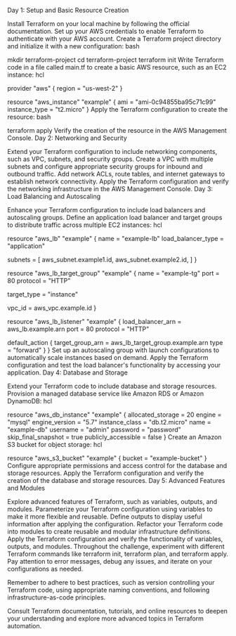 Day 1: Setup and Basic Resource Creation

Install Terraform on your local machine by following the official documentation.
Set up your AWS credentials to enable Terraform to authenticate with your AWS account.
Create a Terraform project directory and initialize it with a new configuration:
bash

mkdir terraform-project
cd terraform-project
terraform init
Write Terraform code in a file called main.tf to create a basic AWS resource, such as an EC2 instance:
hcl

provider "aws" {
  region = "us-west-2"
}

resource "aws_instance" "example" {
  ami           = "ami-0c94855ba95c71c99"
  instance_type = "t2.micro"
}
Apply the Terraform configuration to create the resource:
bash

terraform apply
Verify the creation of the resource in the AWS Management Console.
Day 2: Networking and Security

Extend your Terraform configuration to include networking components, such as VPC, subnets, and security groups.
Create a VPC with multiple subnets and configure appropriate security groups for inbound and outbound traffic.
Add network ACLs, route tables, and internet gateways to establish network connectivity.
Apply the Terraform configuration and verify the networking infrastructure in the AWS Management Console.
Day 3: Load Balancing and Autoscaling

Enhance your Terraform configuration to include load balancers and autoscaling groups.
Define an application load balancer and target groups to distribute traffic across multiple EC2 instances:
hcl

resource "aws_lb" "example" {
  name               = "example-lb"
  load_balancer_type = "application"

  subnets = [
    aws_subnet.example1.id,
    aws_subnet.example2.id,
  ]
}

resource "aws_lb_target_group" "example" {
  name     = "example-tg"
  port     = 80
  protocol = "HTTP"

  target_type = "instance"

  vpc_id = aws_vpc.example.id
}

resource "aws_lb_listener" "example" {
  load_balancer_arn = aws_lb.example.arn
  port              = 80
  protocol          = "HTTP"

  default_action {
    target_group_arn = aws_lb_target_group.example.arn
    type             = "forward"
  }
}
Set up an autoscaling group with launch configurations to automatically scale instances based on demand.
Apply the Terraform configuration and test the load balancer's functionality by accessing your application.
Day 4: Database and Storage

Extend your Terraform code to include database and storage resources.
Provision a managed database service like Amazon RDS or Amazon DynamoDB:
hcl

resource "aws_db_instance" "example" {
  allocated_storage    = 20
  engine               = "mysql"
  engine_version       = "5.7"
  instance_class       = "db.t2.micro"
  name                 = "example-db"
  username             = "admin"
  password             = "password"
  skip_final_snapshot  = true
  publicly_accessible = false
}
Create an Amazon S3 bucket for object storage:
hcl

resource "aws_s3_bucket" "example" {
  bucket = "example-bucket"
}
Configure appropriate permissions and access control for the database and storage resources.
Apply the Terraform configuration and verify the creation of the database and storage resources.
Day 5: Advanced Features and Modules

Explore advanced features of Terraform, such as variables, outputs, and modules.
Parameterize your Terraform configuration using variables to make it more flexible and reusable.
Define outputs to display useful information after applying the configuration.
Refactor your Terraform code into modules to create reusable and modular infrastructure definitions.
Apply the Terraform configuration and verify the functionality of variables, outputs, and modules.
Throughout the challenge, experiment with different Terraform commands like terraform init, terraform plan, and terraform apply. Pay attention to error messages, debug any issues, and iterate on your configurations as needed.

Remember to adhere to best practices, such as version controlling your Terraform code, using appropriate naming conventions, and following infrastructure-as-code principles.

Consult Terraform documentation, tutorials, and online resources to deepen your understanding and explore more advanced topics in Terraform automation.